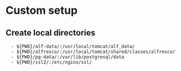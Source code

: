 # Custom setup

## Create local directories 

      - ${PWD}/alf-data/:/usr/local/tomcat/alf_data/
      - ${PWD}/alfresco/:/usr/local/tomcat/shared/classes/alfresco/
      - ${PWD}/pg-data/:/var/lib/postgresql/data
      - ${PWD}/ssl2/:/etc/nginx/ssl/

